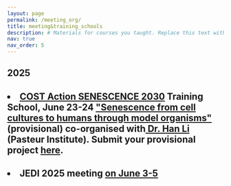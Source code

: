 ```yaml
---
layout: page
permalink: /meeting_org/
title: meeting&training_schools
description: # Materials for courses you taught. Replace this text with your description.
nav: true
nav_order: 5
---
```

<div class="publications">
<h2 class="year">2025</h2>
<h2><li><b><a href="https://www.cost.eu/actions/CA23119/">COST Action SENESCENCE 2030</a> Training School, June 23-24 <a href="https://www.biology.lu.se/internal/research-and-education/postgraduate-studies/blam-annual-meeting-department-biology">"Senescence from cell cultures to humans through model organisms"</a>(provisional) co-organised with<a href = "https://research.pasteur.fr/fr/member/han-li/"> Dr. Han Li</a> (Pasteur Institute).</b> Submit your provisional project <a href = "https://forms.gle/4LiWYZNNzJLLoqV59">here</a>.</li></h2>
<h2><li><b>JEDI 2025 meeting <a href="https://flies-jedi.github.io/projects/2025JEDImeeting/"> on June 3-5</a></b></li></h2>

